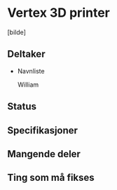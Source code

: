 # Vertex 3D printer
[bilde]

## Deltaker
- Navnliste

  William

## Status

## Specifikasjoner

## Mangende deler

## Ting som må fikses
